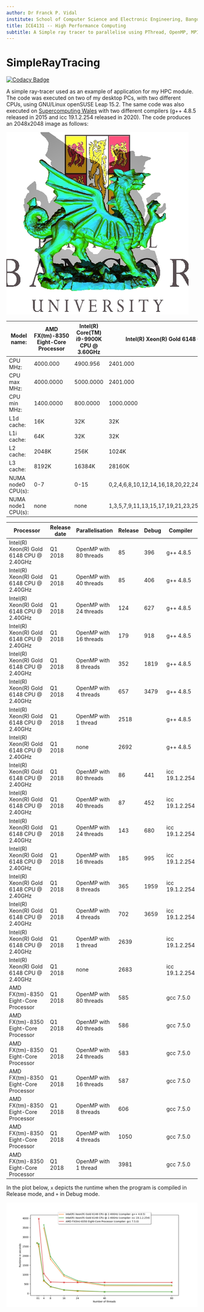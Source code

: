 ```yaml
---
author: Dr Franck P. Vidal
institute: School of Computer Science and Electronic Engineering, Bangor University, UK
title: ICE4131 -- High Performance Computing
subtitle: A Simple ray tracer to parallelise using PThread, OpenMP, MPI and CUDA.
---
```


# SimpleRayTracing

[![Codacy Badge](https://api.codacy.com/project/badge/Grade/2e8c4fd913234f2d880c43716c17cea9)](https://app.codacy.com/manual/effepivi/SimpleRayTracing?utm_source=github.com&utm_medium=referral&utm_content=effepivi/SimpleRayTracing&utm_campaign=Badge_Grade_Dashboard)

A simple ray-tracer used as an example of application for my HPC module. The code was executed on two of my desktop PCs, with two different CPUs, using GNU/Linux openSUSE Leap 15.2.
The same code was also executed on [Supercomputing Wales](https://www.supercomputing.wales/) with two different compilers (g++ 4.8.5 released in 2015 and icc 19.1.2.254 released in 2020).
The code produces an 2048x2048 image as follows:

![Rendered image.](test.jpg)

| Model name:        | AMD FX(tm)-8350 Eight-Core Processor | Intel(R) Core(TM) i9-9900K CPU @ 3.60GHz | Intel(R) Xeon(R) Gold 6148 CPU @ 2.40GHz               |
|--------------------|--------------------------------------|------------------------------------------|--------------------------------------------------------|
| CPU MHz:           | 4000.000                             | 4900.956                                 | 2401.000                                               |
| CPU max MHz:       | 4000.0000                            | 5000.0000                                | 2401.000                                               |
| CPU min MHz:       | 1400.0000                            | 800.0000                                 | 1000.0000                                              |
| L1d cache:         | 16K                                  | 32K                                      | 32K                                                    |
| L1i cache:         | 64K                                  | 32K                                      | 32K                                                    |
| L2 cache:          | 2048K                                | 256K                                     | 1024K                                                  |
| L3 cache:          | 8192K                                | 16384K                                   | 28160K                                                 |
| NUMA node0 CPU(s): | 0-7                                  | 0-15                                     | 0,2,4,6,8,10,12,14,16,18,20,22,24,26,28,30,32,34,36,38 |
| NUMA node1 CPU(s): | none                                 | none                                     | 1,3,5,7,9,11,13,15,17,19,21,23,25,27,29,31,33,35,37,39 |

| Processor                                      | Release date | Parallelisation     | Release | Debug | Compiler       |
|------------------------------------------------|--------------|---------------------|---------|-------|----------------|
| Intel(R) Xeon(R) Gold 6148 CPU @ 2.40GHz | Q1 2018 | OpenMP with 80 threads | 85 | 396  | g++ 4.8.5 |
| Intel(R) Xeon(R) Gold 6148 CPU @ 2.40GHz | Q1 2018 | OpenMP with 40 threads | 85 | 406  | g++ 4.8.5 |
| Intel(R) Xeon(R) Gold 6148 CPU @ 2.40GHz | Q1 2018 | OpenMP with 24 threads | 124 | 627  | g++ 4.8.5 |
| Intel(R) Xeon(R) Gold 6148 CPU @ 2.40GHz | Q1 2018 | OpenMP with 16 threads | 179 | 918  | g++ 4.8.5 |
| Intel(R) Xeon(R) Gold 6148 CPU @ 2.40GHz | Q1 2018 | OpenMP with 8 threads | 352 | 1819  | g++ 4.8.5 |
| Intel(R) Xeon(R) Gold 6148 CPU @ 2.40GHz | Q1 2018 | OpenMP with 4 threads | 657 | 3479  | g++ 4.8.5 |
| Intel(R) Xeon(R) Gold 6148 CPU @ 2.40GHz | Q1 2018 | OpenMP with 1 thread | 2518 |  | g++ 4.8.5 |
| Intel(R) Xeon(R) Gold 6148 CPU @ 2.40GHz | Q1 2018 | none | 2692 |  | g++ 4.8.5 |
| Intel(R) Xeon(R) Gold 6148 CPU @ 2.40GHz | Q1 2018 | OpenMP with 80 threads | 86 | 441  | icc 19.1.2.254 |
| Intel(R) Xeon(R) Gold 6148 CPU @ 2.40GHz | Q1 2018 | OpenMP with 40 threads | 87 | 452  | icc 19.1.2.254 |
| Intel(R) Xeon(R) Gold 6148 CPU @ 2.40GHz | Q1 2018 | OpenMP with 24 threads | 143 | 680  | icc 19.1.2.254 |
| Intel(R) Xeon(R) Gold 6148 CPU @ 2.40GHz | Q1 2018 | OpenMP with 16 threads | 185 | 995  | icc 19.1.2.254 |
| Intel(R) Xeon(R) Gold 6148 CPU @ 2.40GHz | Q1 2018 | OpenMP with 8 threads | 365 | 1959  | icc 19.1.2.254 |
| Intel(R) Xeon(R) Gold 6148 CPU @ 2.40GHz | Q1 2018 | OpenMP with 4 threads | 702 | 3659  | icc 19.1.2.254 |
| Intel(R) Xeon(R) Gold 6148 CPU @ 2.40GHz | Q1 2018 | OpenMP with 1 thread | 2639 |  | icc 19.1.2.254 |
| Intel(R) Xeon(R) Gold 6148 CPU @ 2.40GHz | Q1 2018 | none | 2683 |  | icc 19.1.2.254 |
| AMD FX(tm)-8350 Eight-Core Processor | Q1 2018 | OpenMP with 80 threads | 585 |  | gcc 7.5.0 |
| AMD FX(tm)-8350 Eight-Core Processor | Q1 2018 | OpenMP with 40 threads | 586 |  | gcc 7.5.0 |
| AMD FX(tm)-8350 Eight-Core Processor | Q1 2018 | OpenMP with 24 threads | 583 |  | gcc 7.5.0 |
| AMD FX(tm)-8350 Eight-Core Processor | Q1 2018 | OpenMP with 16 threads | 587 |  | gcc 7.5.0 |
| AMD FX(tm)-8350 Eight-Core Processor | Q1 2018 | OpenMP with 8 threads | 606 |  | gcc 7.5.0 |
| AMD FX(tm)-8350 Eight-Core Processor | Q1 2018 | OpenMP with 4 threads | 1050 |  | gcc 7.5.0 |
| AMD FX(tm)-8350 Eight-Core Processor | Q1 2018 | OpenMP with 1 thread | 3981 |  | gcc 7.5.0 |

In the plot below, `x` depicts the runtime when the program is compiled in Release mode, and `+` in Debug mode.

![Plot of the runtimes](runtimes.png)
